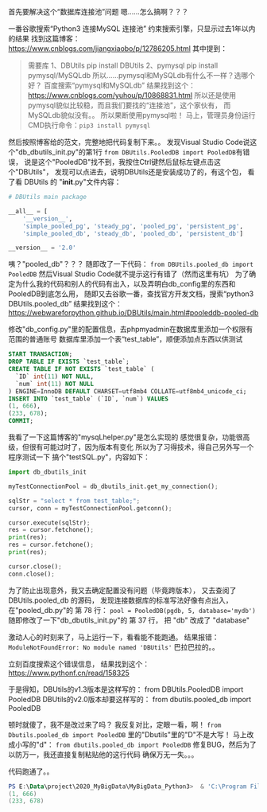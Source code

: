 首先要解决这个“数据库连接池”问题
嗯……怎么搞啊？？？

一番谷歌搜索“Python3 连接MySQL 连接池”
约束搜索引擎，只显示过去1年以内的结果
找到这篇博客：<https://www.cnblogs.com/jiangxiaobo/p/12786205.html>
其中提到：
>需要库
>1、DBUtils pip install DBUtils
>2、pymysql pip install pymysql/MySQLdb
所以……pymysql和MySQLdb有什么不一样？选哪个好？
百度搜索“pymysql和MySQLdb”
结果找到这个：<https://www.cnblogs.com/yuhou/p/10868831.html>
所以还是使用pymysql貌似比较稳，而且我们要找的“连接池”，这个家伙有，
而MySQLdb貌似没有。。
所以果断使用pymysql啦！
马上，管理员身份运行CMD执行命令：`pip3 install pymysql`

然后按照博客给的范文，完整地把代码复制下来。。
发现Visual Studio Code说这个"db_dbutils_init.py"的第1行
`from DBUtils.PooledDB import PooledDB`有错误，
说是这个"PooledDB"找不到，我按住Ctrl键然后鼠标左键点击这个"DBUtils"，
发现可以点进去，说明DBUtils还是安装成功了的，有这个包，
看了看 DBUtils 的 "__init__.py"文件内容：

```python
# DBUtils main package

__all__ = [
    '__version__',
    'simple_pooled_pg', 'steady_pg', 'pooled_pg', 'persistent_pg',
    'simple_pooled_db', 'steady_db', 'pooled_db', 'persistent_db']

__version__ = '2.0'
```

咦？"pooled_db"？？？
随即改了一下代码：
`from DBUtils.pooled_db import PooledDB`
然后Visual Studio Code就不提示这行有错了（然而这里有坑）
为了确定为什么我的代码和别人的代码有出入，以及弄明白db_config里的东西和PooledDB到底怎么用，
随即又去谷歌一番，查找官方开发文档，搜索“python3 DBUtils.pooled_db”
结果找到这个：<https://webwareforpython.github.io/DBUtils/main.html#pooleddb-pooled-db>

修改"db_config.py"里的配置信息，去phpmyadmin在数据库里添加一个权限有范围的普通账号
数据库里添加一个表“test_table”，顺便添加点东西以供测试

```sql
START TRANSACTION;
DROP TABLE IF EXISTS `test_table`;
CREATE TABLE IF NOT EXISTS `test_table` (
  `ID` int(11) NOT NULL,
  `num` int(11) NOT NULL
) ENGINE=InnoDB DEFAULT CHARSET=utf8mb4 COLLATE=utf8mb4_unicode_ci;
INSERT INTO `test_table` (`ID`, `num`) VALUES
(1, 666),
(233, 678);
COMMIT;
```

我看了一下这篇博客的"mysqLhelper.py"是怎么实现的
感觉很复杂，功能很高级，但很有可能过时了，因为版本有变化
所以为了习得技术，得自己另外写一个程序测试一下
搞个"testSQL.py"，内容如下：

```python
import db_dbutils_init

myTestConnectionPool = db_dbutils_init.get_my_connection();

sqlStr = "select * from test_table;";
cursor, conn = myTestConnectionPool.getconn();

cursor.execute(sqlStr);
res = cursor.fetchone();
print(res);
res = cursor.fetchone();
print(res);

cursor.close();
conn.close();
```

为了防止出现意外，我又去确定配置没有问题（毕竟跨版本），
又去查阅了 DBUtils.pooled_db 的源码，
发现连接数据库的标准写法好像有点出入，
在"pooled_db.py"的 第 78 行：
`pool = PooledDB(pgdb, 5, database='mydb')`
随即修改了一下"db_dbutils_init.py"的 第 37 行，
把 "db" 改成了 "database"

激动人心的时刻来了，马上运行一下，看看能不能跑通。
结果报错：`ModuleNotFoundError: No module named 'DBUtils'`
巴拉巴拉的。。

立刻百度搜索这个错误信息，
结果找到这个：<https://www.pythonf.cn/read/158325>

于是得知，DBUtils的v1.3版本是这样写的：
from DBUtils.PooledDB import PooledDB
DBUtils的v2.0版本却要这样写的：
from dbutils.pooled_db import PooledDB

顿时就傻了，我不是改过来了吗？
我反复对比，定眼一看，啊！
`from Dbutils.pooled_db import PooledDB`
里的"Dbutils"里的"D"不是大写！
马上改成小写的"d"：
`from dbutils.pooled_db import PooledDB`
修复BUG，然后为了以防万一，我还直接复制粘贴他的这行代码
确保万无一失。。。

代码跑通了。。

```powershell
PS E:\Data\project\2020_MyBigData\MyBigData_Python3>  & 'C:\Program Files\Python38\python.exe' 'E:\sysdata\xfl666\.vscode\extensions\ms-python.python-2020.12.424452561\pythonFiles\lib\python\debugpy\launcher' '45318' '--' 'e:\Data\project\2020_MyBigData\MyBigData_Python3\testSQL.py'
(1, 666)
(233, 678)
```



